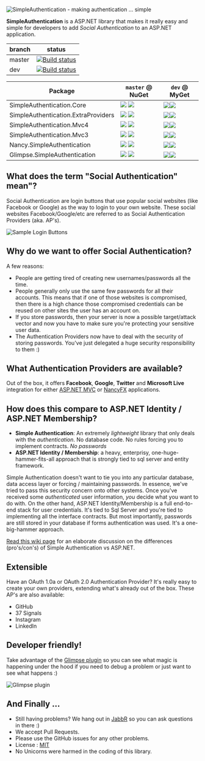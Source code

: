 ![SimpleAuthentication - making authentication ... simple](http://i.imgur.com/eEJBOiY.png)

**SimpleAuthentication** is a ASP.NET library that makes it really easy and simple for developers to add *Social Authentication* to an ASP.NET application.

branch | status
----- | -----
master | [![Build status](https://ci.appveyor.com/api/projects/status/ekgco74ae4cyu31g)](https://ci.appveyor.com/project/PureKrome/simpleauthentication-294)
dev | [![Build status](https://ci.appveyor.com/api/projects/status/vhba8xt4alg4jg6a)](https://ci.appveyor.com/project/PureKrome/simpleauthentication-g3cxx)

Package | `master` @ NuGet | `dev` @ MyGet
----- | ------ | ---
SimpleAuthentication.Core | [![](http://img.shields.io/nuget/v/SimpleAuthentication.Core.svg?style=flat-square)](https://www.nuget.org/packages/SimpleAuthentication.Core) ![](http://img.shields.io/nuget/dt/SimpleAuthentication.Core.svg?style=flat-square) | ![](http://img.shields.io/myget/SimpleAuthentication/vpre/SimpleAuthentication.Core.svg?style=flat-square)![](http://img.shields.io/myget/SimpleAuthentication/dt/SimpleAuthentication.Core.svg?style=flat-square)
SimpleAuthentication.ExtraProviders |  [![](http://img.shields.io/nuget/v/SimpleAuthentication.ExtraProviders.svg?style=flat-square)](https://www.nuget.org/packages/SimpleAuthentication.ExtraProviders) ![](http://img.shields.io/nuget/dt/SimpleAuthentication.ExtraProviders.svg?style=flat-square) | ![](http://img.shields.io/myget/SimpleAuthentication/vpre/SimpleAuthentication.ExtraProviders.svg?style=flat-square)![](http://img.shields.io/myget/SimpleAuthentication/dt/SimpleAuthentication.ExtraProviders.svg?style=flat-square)
SimpleAuthentication.Mvc4 | [![](http://img.shields.io/nuget/v/SimpleAuthentication.Mvc4.svg?style=flat-square)](https://www.nuget.org/packages/SimpleAuthentication.Mvc4) ![](http://img.shields.io/nuget/dt/SimpleAuthentication.Mvc4.svg?style=flat-square) | ![](http://img.shields.io/myget/SimpleAuthentication/vpre/SimpleAuthentication.Mvc4.svg?style=flat-square)![](http://img.shields.io/myget/SimpleAuthentication/dt/SimpleAuthentication.Mvc4.svg?style=flat-square)
SimpleAuthentication.Mvc3 | [![](http://img.shields.io/nuget/v/SimpleAuthentication.Mvc3.svg?style=flat-square)](https://www.nuget.org/packages/SimpleAuthentication.Mvc3) ![](http://img.shields.io/nuget/dt/SimpleAuthentication.Mvc3.svg?style=flat-square) | ![](http://img.shields.io/myget/SimpleAuthentication/vpre/SimpleAuthentication.Mvc3.svg?style=flat-square)![](http://img.shields.io/myget/SimpleAuthentication/dt/SimpleAuthentication.Mvc3.svg?style=flat-square)
Nancy.SimpleAuthentication | [![](http://img.shields.io/nuget/v/Nancy.SimpleAuthentication.svg?style=flat-square)](https://www.nuget.org/packages/Nancy.SimpleAuthentication) ![](http://img.shields.io/nuget/dt/Nancy.SimpleAuthentication.svg?style=flat-square) | ![](http://img.shields.io/myget/SimpleAuthentication/vpre/Nancy.SimpleAuthentication.svg?style=flat-square)![](http://img.shields.io/myget/SimpleAuthentication/dt/Nancy.SimpleAuthentication.svg?style=flat-square)
Glimpse.SimpleAuthentication | [![](http://img.shields.io/nuget/v/Glimpse.SimpleAuthentication.svg?style=flat-square)](https://www.nuget.org/packages/Glimpse.SimpleAuthentication) ![](http://img.shields.io/nuget/dt/Glimpse.SimpleAuthentication.svg?style=flat-square) | ![](http://img.shields.io/myget/SimpleAuthentication/vpre/Glimpse.SimpleAuthentication.svg?style=flat-square)![](http://img.shields.io/myget/SimpleAuthentication/dt/Glimpse.SimpleAuthentication.svg?style=flat-square)


## What does the term "Social Authentication" mean"?

Social Authentication are login buttons that use popular social websites (like Facebook or Google) as the way to login to your own website.
These social websites Facebook/Google/etc are referred to as Social Authentication Providers (aka. AP's).

![Sample Login Buttons](http://i.imgur.com/2X35uaQ.png)

## Why do we want to offer Social Authentication?

A few reasons:

  - People are getting tired of creating new usernames/passwords all the time.
  - People generally only use the same few passwords for all their accounts. This means that if one of those websites is compromised, then there is a high chance those compromised credentials can be reused on other sites the user has an account on.
  - If you store passwords, then your server is now a possible target/attack vector and now you have to make sure you're protecting your sensitive user data. 
  - The Authentication Providers now have to deal with the security of storing passwords. You've just delegated a huge security responsibility to them :)

## What Authentication Providers are available?

Out of the box, it offers **Facebook**, **Google**, **Twitter** and **Microsoft Live** integration for either [ASP.NET MVC](http://www.asp.net/mvc) or [NancyFX](http://nancyfx.org) applications. 

## How does this compare to ASP.NET Identity / ASP.NET Membership?

 - **Simple Authentication**: An extremely *lightweight* library that only deals with the *authentication*. No database code. No rules forcing you to implement contracts. *No passwords*
 - **ASP.NET Identity / Membership**: a heavy, enterprisy, one-huge-hammer-fits-all approach that is strongly tied to sql server and entity framework.

Simple Authentication doesn't want to tie you into any particular database, data access layer or forcing / maintaining passwords. In essence, we've tried to pass this security concern onto other systems. Once you've received some *authenticated* user information, *you* decide what you want to do with.
On the other hand, ASP.NET Identity/Membership is a full end-to-end stack for user credentials. It's tied to Sql Server and you're tied to implementing all the interface contracts. But most importantly, passwords are still stored in your database if forms authentication was used. It's a one-big-hammer approach.

[Read this wiki page](http://asd) for an elaborate discussion on the differences (pro's/con's) of Simple Authentication vs ASP.NET.

## Extensible

Have an OAuth 1.0a or OAuth 2.0 Authentication Provider? It's really easy to create your own providers, extending what's already out of the box.
These AP's are also available:

- GitHub
- 37 Signals
- Instagram
- LinkedIn

Developer friendly!
--
Take advantage of the [Glimpse plugin](http://getglimpse.com) so you can see what magic is happening under the hood if you need to debug a problem or just want to see what happens :)

![Glimpse plugin](http://i.imgur.com/ALO3rab.png)



And Finally ...
--
* Still having problems? We hang out in [JabbR](https://jabbr.net/#/rooms/SimpleAuthentication) so you can ask questions in there :)
* We accept Pull Requests.
* Please use the GitHub issues for any other problems.
* License : [MIT](http://www.tldrlegal.com/license/mit-license)
* No Unicorns were harmed in the coding of this library.
